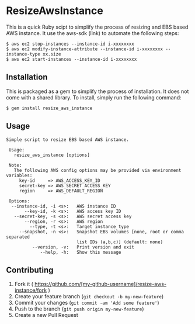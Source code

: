 # ResizeAwsInstance

This is a quick Ruby scipt to simplify the process of resizing and EBS based
AWS instance.  It use the aws-sdk (link) to automate the following steps:

    $ aws ec2 stop-instances --instance-id i-xxxxxxxx
    $ aws ec2 modify-instance-attribute --instance-id i-xxxxxxxx --instance-type xx.size
    $ aws ec2 start-instances --instance-id i-xxxxxxxx

## Installation

This is packaged as a gem to simplify the process of installation.  It does not
come with a shared library.  To install, simply run the following command:

    $ gem install resize_aws_instance

## Usage

    Simple script to resize EBS based AWS instance.

     Usage:
       resize_aws_instance [options]

     Note:
       The following AWS config options may be provided via environment variables:
         key-id     => AWS_ACCESS_KEY_ID
         secret-key => AWS_SECRET_ACCESS_KEY
         region     => AWS_DEFAULT_REGION

     Options:
      --instance-id, -i <s>:   AWS instance ID
           --key-id, -k <s>:   AWS access key ID
       --secret-key, -s <s>:   AWS secret access key
           --region, -r <s>:   AWS region
             --type, -t <s>:   Target instance type
         --snapshot, -n <s>:   Snapshot EBS volumes [none, root or comma separated
                               list IDs (a,b,c)] (default: none)
              --version, -v:   Print version and exit
                 --help, -h:   Show this message

## Contributing

1. Fork it ( https://github.com/[my-github-username]/resize-aws-instance/fork )
2. Create your feature branch (`git checkout -b my-new-feature`)
3. Commit your changes (`git commit -am 'Add some feature'`)
4. Push to the branch (`git push origin my-new-feature`)
5. Create a new Pull Request
